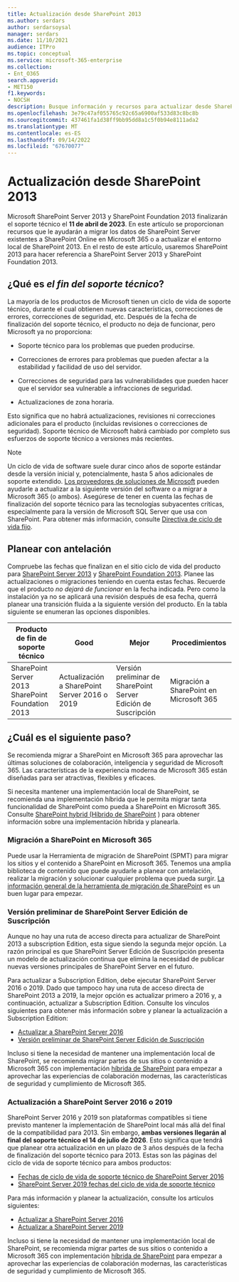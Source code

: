 ```yaml
---
title: Actualización desde SharePoint 2013
ms.author: serdars
author: serdarsoysal
manager: serdars
ms.date: 11/10/2021
audience: ITPro
ms.topic: conceptual
ms.service: microsoft-365-enterprise
ms.collection:
- Ent_O365
search.appverid:
- MET150
f1.keywords:
- NOCSH
description: Busque información y recursos para actualizar desde SharePoint Server 2013 y SharePoint Foundation 2013. Compatibilidad con ambos extremos el 11 de abril de 2023.
ms.openlocfilehash: 3e79c47af055765c92c65a6900af533d83c8bc8b
ms.sourcegitcommit: 437461fa1d38ff9bb95dd8a1c5f0b94e8111ada2
ms.translationtype: MT
ms.contentlocale: es-ES
ms.lasthandoff: 09/14/2022
ms.locfileid: "67670077"
---
```

# <a name="upgrading-from-sharepoint-2013"></a>Actualización desde SharePoint 2013

Microsoft SharePoint Server 2013 y SharePoint Foundation 2013 finalizarán el soporte técnico el **11 de abril de 2023**. En este artículo se proporcionan recursos que le ayudarán a migrar los datos de SharePoint Server existentes a SharePoint Online en Microsoft 365 o a actualizar el entorno local de SharePoint 2013. En el resto de este artículo, usaremos SharePoint 2013 para hacer referencia a SharePoint Server 2013 y SharePoint Foundation 2013.

## <a name="what-is-end-of-support"></a>¿Qué es *el fin del soporte técnico*?

La mayoría de los productos de Microsoft tienen un ciclo de vida de soporte técnico, durante el cual obtienen nuevas características, correcciones de errores, correcciones de seguridad, etc. Después de la fecha de finalización del soporte técnico, el producto no deja de funcionar, pero Microsoft ya no proporciona:

- Soporte técnico para los problemas que pueden producirse.

- Correcciones de errores para problemas que pueden afectar a la estabilidad y facilidad de uso del servidor.

- Correcciones de seguridad para las vulnerabilidades que pueden hacer que el servidor sea vulnerable a infracciones de seguridad.

- Actualizaciones de zona horaria.

Esto significa que no habrá actualizaciones, revisiones ni correcciones adicionales para el producto (incluidas revisiones o correcciones de seguridad). Soporte técnico de Microsoft habrá cambiado por completo sus esfuerzos de soporte técnico a versiones más recientes.

> [!NOTE]
> Un ciclo de vida de software suele durar cinco años de soporte estándar desde la versión inicial y, potencialmente, hasta 5 años adicionales de soporte extendido. [Los proveedores de soluciones de Microsoft](https://go.microsoft.com/fwlink/?linkid=841249) pueden ayudarle a actualizar a la siguiente versión del software o a migrar a Microsoft 365 (o ambos). Asegúrese de tener en cuenta las fechas de finalización del soporte técnico para las tecnologías subyacentes críticas, especialmente para la versión de Microsoft SQL Server que usa con SharePoint. Para obtener más información, consulte [Directiva de ciclo de vida fijo](https://support.microsoft.com/help/14085).

## <a name="plan-ahead"></a>Planear con antelación

Compruebe las fechas que finalizan en el sitio ciclo de vida del producto para [SharePoint Server 2013](/lifecycle/products/sharepoint-server-2013) y [SharePoint Foundation 2013](/lifecycle/products/sharepoint-foundation-2013). Planee las actualizaciones o migraciones teniendo en cuenta estas fechas. Recuerde que el producto *no dejará de funcionar* en la fecha indicada. Pero como la instalación ya no se aplicará una revisión después de esa fecha, querrá planear una transición fluida a la siguiente versión del producto. En la tabla siguiente se enumeran las opciones disponibles.

|Producto de fin de soporte técnico|Good|Mejor|Procedimientos|
|---|---|---|---|
|SharePoint Server 2013<BR>SharePoint Foundation 2013|Actualización a SharePoint Server 2016 o 2019|Versión preliminar de SharePoint Server Edición de Suscripción|Migración a SharePoint en Microsoft 365

## <a name="whats-next"></a>¿Cuál es el siguiente paso?

Se recomienda migrar a SharePoint en Microsoft 365 para aprovechar las últimas soluciones de colaboración, inteligencia y seguridad de Microsoft 365. Las características de la experiencia moderna de Microsoft 365 están diseñadas para ser atractivas, flexibles y eficaces.

Si necesita mantener una implementación local de SharePoint, se recomienda una implementación híbrida que le permita migrar tanta funcionalidad de SharePoint como pueda a SharePoint en Microsoft 365. Consulte [SharePoint hybrid (Híbrido de SharePoint](/sharepoint/hybrid/hybrid) ) para obtener información sobre una implementación híbrida y planearla.

### <a name="migrate-to-sharepoint-in-microsoft-365"></a>Migración a SharePoint en Microsoft 365

Puede usar la Herramienta de migración de SharePoint (SPMT) para migrar los sitios y el contenido a SharePoint en Microsoft 365. Tenemos una amplia biblioteca de contenido que puede ayudarle a planear con antelación, realizar la migración y solucionar cualquier problema que pueda surgir. [La información general de la herramienta de migración de SharePoint](/sharepointmigration/introducing-the-sharepoint-migration-tool) es un buen lugar para empezar.

### <a name="upgrade-to-sharepoint-server-subscription-edition"></a>Versión preliminar de SharePoint Server Edición de Suscripción

Aunque no hay una ruta de acceso directa para actualizar de SharePoint 2013 a subscription Edition, esta sigue siendo la segunda mejor opción. La razón principal es que SharePoint Server Edición de Suscripción presenta un modelo de actualización continua que elimina la necesidad de publicar nuevas versiones principales de SharePoint Server en el futuro.

Para actualizar a Subscription Edition, debe ejecutar SharePoint Server 2016 o 2019. Dado que tampoco hay una ruta de acceso directa de SharePoint 2013 a 2019, la mejor opción es actualizar primero a 2016 y, a continuación, actualizar a Subscription Edition. Consulte los vínculos siguientes para obtener más información sobre y planear la actualización a Subscription Edition:

- [Actualizar a SharePoint Server 2016](/sharepoint/upgrade-and-update/upgrade-to-sharepoint-server-2016)
- [Versión preliminar de SharePoint Server Edición de Suscripción](/sharepoint/upgrade-and-update/upgrade-to-sharepoint-server-subscription-edition)

Incluso si tiene la necesidad de mantener una implementación local de SharePoint, se recomienda migrar partes de sus sitios o contenido a Microsoft 365 con implementación [híbrida de SharePoint](/sharepoint/hybrid/hybrid) para empezar a aprovechar las experiencias de colaboración modernas, las características de seguridad y cumplimiento de Microsoft 365.  

### <a name="upgrade-to-sharepoint-server-2016-or-2019"></a>Actualización a SharePoint Server 2016 o 2019

SharePoint Server 2016 y 2019 son plataformas compatibles si tiene previsto mantener la implementación de SharePoint local más allá del final de la compatibilidad para 2013. Sin embargo, **ambas versiones llegarán al final del soporte técnico el 14 de julio de 2026**. Esto significa que tendrá que planear otra actualización en un plazo de 3 años después de la fecha de finalización del soporte técnico para 2013. Estas son las páginas del ciclo de vida de soporte técnico para ambos productos:

- [Fechas de ciclo de vida de soporte técnico de SharePoint Server 2016](/lifecycle/products/sharepoint-server-2016)
- [SharePoint Server 2019 fechas del ciclo de vida de soporte técnico](/lifecycle/products/sharepoint-server-2019)

Para más información y planear la actualización, consulte los artículos siguientes:

- [Actualizar a SharePoint Server 2016](/sharepoint/upgrade-and-update/upgrade-to-sharepoint-server-2016)
- [Actualizar a SharePoint Server 2019](/sharepoint/upgrade-and-update/upgrade-to-sharepoint-server-2019)

Incluso si tiene la necesidad de mantener una implementación local de SharePoint, se recomienda migrar partes de sus sitios o contenido a Microsoft 365 con implementación [híbrida de SharePoint](/sharepoint/hybrid/hybrid) para empezar a aprovechar las experiencias de colaboración modernas, las características de seguridad y cumplimiento de Microsoft 365.  
